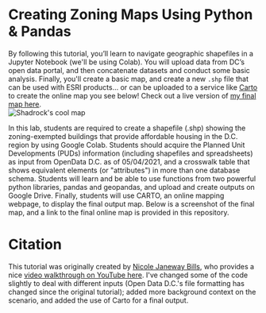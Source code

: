 # Creating Zoning Maps Using Python & Pandas
By following this tutorial, you’ll learn to navigate geographic shapefiles in a Jupyter Notebook (we'll be using Colab). You will upload data from DC’s open data portal, and then concatenate datasets and conduct some basic analysis. Finally, you'll create a basic map, and create a new `.shp` file that can be used with ESRI products... or can be uploaded to a service like [Carto](https://www.carto.com/) to create the online map you see below! Check out a live version of [my final map here](https://shadrock.carto.com/builder/df4c5d9f-1c1e-4df4-bb15-42681ba14aac/embed?state=%7B%22map%22%3A%7B%22ne%22%3A%5B38.838460360929645%2C-77.21660658717157%5D%2C%22sw%22%3A%5B39.03127554305828%2C-76.8502812087536%5D%2C%22center%22%3A%5B38.93493348047009%2C-77.03344389796258%5D%2C%22zoom%22%3A12%7D%7D).  
![Shadrock's cool map](images/Zoning_Map_Final.png)

In this lab, students are required to create a shapefile (.shp) showing the zoning-exempted buildings that provide affordable housing in the D.C. region by using Google Colab. Students should acquire the Planned Unit Developments (PUDs) information (including shapefiles and spreadsheets) as input from OpenData D.C. as of 05/04/2021, and a crosswalk table that shows equivalent elements (or "attributes") in more than one database schema. Students will learn and be able to use functions from two powerful python libraries, pandas and geopandas, and upload and create outputs on Google Drive. Finally, students will use CARTO, an online mapping webpage, to display the final output map. Below is a screenshot of the final map, and a link to the final online map is provided in this repository. 

# Citation
This tutorial was originally created by [Nicole Janeway Bills](https://twitter.com/nicole_janeway), who provides a nice [video walkthrough on YouTube here](https://www.youtube.com/watch?v=b9G2T4CPYVM&feature=emb_logo). I've changed some of the code slightly to deal with different inputs (Open Data D.C.'s file formatting has changed since the original tutorial); added more background context on the scenario, and added the use of Carto for a final output.

